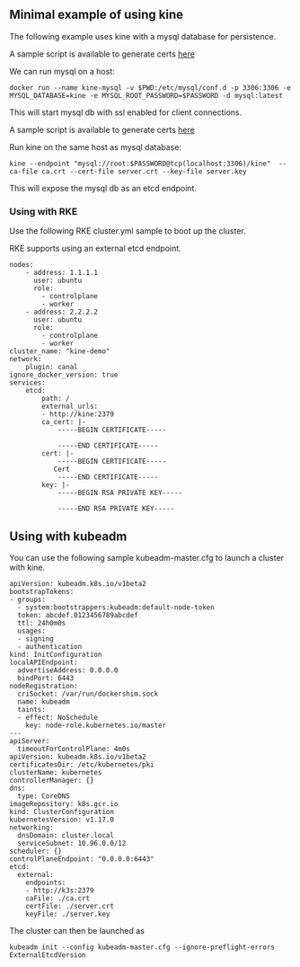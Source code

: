 ## Minimal example of using kine
The following example uses kine with a mysql database for persistence.

A sample script is available to generate certs [here](generate-certs.sh)

We can run mysql on a host:

```
docker run --name kine-mysql -v $PWD:/etc/mysql/conf.d -p 3306:3306 -e MYSQL_DATABASE=kine -e MYSQL_ROOT_PASSWORD=$PASSWORD -d mysql:latest
```

This will start mysql db with ssl enabled for client connections.

A sample script is available to generate certs [here](generate-certs.sh)

Run kine on the same host as mysql database:
```
kine --endpoint "mysql://root:$PASSWORD@tcp(localhost:3306)/kine"  --ca-file ca.crt --cert-file server.crt --key-file server.key
```

This will expose the mysql db as an etcd endpoint.

### Using with RKE
Use the following RKE cluster.yml sample to boot up the cluster.

RKE supports using an external etcd endpoint.

```
nodes:
    - address: 1.1.1.1
      user: ubuntu
      role:
        - controlplane
        - worker
    - address: 2.2.2.2
      user: ubuntu
      role:
        - controlplane
        - worker
cluster_name: "kine-demo"
network:
    plugin: canal
ignore_docker_version: true
services:
    etcd:
        path: /
        external_urls:
        - http://kine:2379
        ca_cert: |-
            -----BEGIN CERTIFICATE-----

            -----END CERTIFICATE-----
        cert: |-
            -----BEGIN CERTIFICATE-----
           Cert
            -----END CERTIFICATE-----
        key: |-
            -----BEGIN RSA PRIVATE KEY-----

            -----END RSA PRIVATE KEY-----
```

## Using with kubeadm

You can use the following sample kubeadm-master.cfg to launch a cluster with kine.

```
apiVersion: kubeadm.k8s.io/v1beta2
bootstrapTokens:
- groups:
  - system:bootstrappers:kubeadm:default-node-token
  token: abcdef.0123456789abcdef
  ttl: 24h0m0s
  usages:
  - signing
  - authentication
kind: InitConfiguration
localAPIEndpoint:
  advertiseAddress: 0.0.0.0
  bindPort: 6443
nodeRegistration:
  criSocket: /var/run/dockershim.sock
  name: kubeadm
  taints:
  - effect: NoSchedule
    key: node-role.kubernetes.io/master
---
apiServer:
  timeoutForControlPlane: 4m0s
apiVersion: kubeadm.k8s.io/v1beta2
certificatesDir: /etc/kubernetes/pki
clusterName: kubernetes
controllerManager: {}
dns:
  type: CoreDNS
imageRepository: k8s.gcr.io
kind: ClusterConfiguration
kubernetesVersion: v1.17.0
networking:
  dnsDomain: cluster.local
  serviceSubnet: 10.96.0.0/12
scheduler: {}
controlPlaneEndpoint: "0.0.0.0:6443"
etcd:
  external:
    endpoints:
    - http://k3s:2379
    caFile: ./ca.crt
    certFile: ./server.crt
    keyFile: ./server.key
```

The cluster can then be launched as

`kubeadm init --config kubeadm-master.cfg --ignore-preflight-errors ExternalEtcdVersion`
